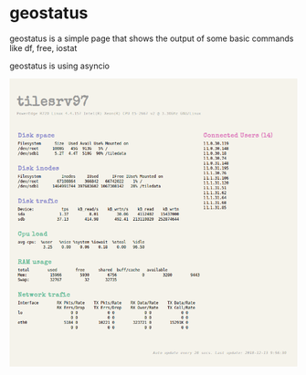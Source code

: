 # geostatus
geostatus is a simple page that shows the output of some basic commands like df, free, iostat

geostatus is using asyncio

![Alt text](https://github.com/vaidis/geostatus/blob/master/screenshot/geostatus.png?raw=true)
